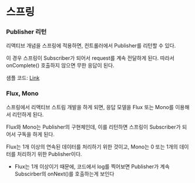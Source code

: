 # 스프링
### Publisher 리턴
리액티브 개념을 스프링에 적용하면, 컨트롤러에서 Publisher를 리턴할 수 있다. 

이 경우 스프링이 Subscriber가 되어서 request를 계속 전달하게 된다. 따라서 onComplete() 호출하지 않으면 무한 응답이 된다. 

샘플 코드: [Link](https://github.com/YoungChulShin/study_tobi_reactive/blob/master/src/main/java/live/ch06/HelloReactiveController.java)

### Flux, Mono
스프링에서 리액티브 스트림 개발을 하게 되면, 응답 모델을 Flux 또는 Mono를 이용해서 리턴하게 된다. 

Flux와 Mono는 Publisher의 구현체인데, 이를 리턴하면 스프링이 Subscriber가 되어서 구독을 하게 된다. 

Flux는 1개 이상의 연속된 데이터를 처리하기 위한 것이고, Mono는 0 또는 1개의 데이터를 처리하기 위한 Publisher이다. 
- Flux는 1개 이상이기 때문에, 코드에서 log를 찍어보면 Publisher가 계속 Subscirber의 onNext()를 호출하는게 보인다